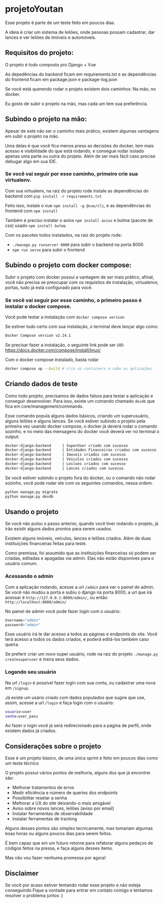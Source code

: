# projetoYoutan

Esse projeto é parte de um teste feito em poucos dias.

A ideia é criar um sistema de leilões, onde pessoas possam cadastrar, dar lances
e ver leilões de imóveis e automóveis.



## Requisitos do projeto:

O projeto é todo composto pro Django + Vue

As depedências do backend ficam em requirements.txt
e as dependências do frontend ficam em package.json e package-log.json

Se você está querendo rodar o projeto existem dois caminhos: Na mão, no docker.

Eu gosto de subir o projeto na mão, mas cada um tem sua preferência.



## Subindo o projeto na mão:

Apesar de este não ser o caminho mais prático, existem algumas vantagens em subir
o projeto na mão.

Uma delas é que você fica menos preso as decisões do docker, tem mais acesso e
visibilidade do que está rodando, e consegue rodar isolado apenas uma parte ou 
outra do projeto. Além de ser mais fácil caso precise debugar algo em sua IDE.

### Se você vai seguir por esse caminho, primeiro crie sua virtualenv.

Com sua virtualenv, na raíz do projeto rode instale as dependências do backend com
`pip install -r requirements.txt`

Feito isso, instale o vue `npm install -g @vue/cli`, e as dependências do frontend
com `npm install`

Também é preciso instalar o axios `npm install axios` e bulma (pacote de css) usado
`npm install bulma`

Com os pacotes todos instalados, na raiz do projeto rode:
- `./manage.py runserver 8000` para subir o backend na porta 8000
- `npm run serve` para subir o frontend



## Subindo o projeto com docker compose:

Subir o projeto com docker possui a vantagem de ser mais prático, afinal, você
não precisa se preocupar com os requisitos de instalação, virtualenvs, portas,
tudo já está configurado para você.

### Se você vai seguir por esse caminho, o primeiro passo é instalar o docker compose.
Você pode testar a instalação com `docker compose version`

Se estiver tudo certo com sua instalação, o terminal deve lançar algo como:
```sh
Docker Compose version v2.14.1
```


Se precisar fazer a instalação, o seguinte link pode ser útil:
https://docs.docker.com/compose/install/linux/


Com o docker compose instalado, basta rodar
```sh
docker compose up --build # cria os containers e sobe as aplicações 
```


## Criando dados de teste

Como todo projeto, precisamos de dados falsos para testar a aplicação e conseguir desenvolver.
Para isso, existe um comando chamado `devdb` que fica em core/management/commands.

Esse comando popula alguns dados básicos, criando um superusuário, alguns leilões e alguns lances.
Se você estiver subindo o projeto pela primeira vez usando docker compose, o docker já deverá rodar
o comando sozinho, e no meio das mensagens do docker você deverá ver no terminal o output:

```sh
docker-django-backend     | SuperUser criado com sucesso
docker-django-backend     | Entidades Financeiras criadas com sucesso
docker-django-backend     | Imoveis criados com sucesso
docker-django-backend     | Veiculos criados com sucesso
docker-django-backend     | Leiloes criados com sucesso
docker-django-backend     | Lances criados com sucesso
```

Se você estiver subindo o projeto fora do docker, ou o comando não rodar sozinho, você pode
rodar ele com os seguintes comandos, nessa ordem.

```sh
python manage.py migrate
python manage.py devdb
```

## Usando o projeto

Se você não pulou o passo anterior, quando você tiver rodando o projeto, já irão existir alguns
dados prontos para serem usados.

Existem alguns imóveis, veículos, lances e leilões criados. Além de duas instituições
financeiras feitas para teste.

Como premissa, foi assumido que as instituições financeiras só podem ser criadas,
editadas e apagadas via admin. Elas não estão disponíves para o usuário comum.


### Acessando o admin

Com a aplicação rodando, acesse a url `/admin` para ver o painel de admin. Se você não
mudou a porta e subiu o django na porta 8000, a url que irá acessar é `http://127.0.0.1:8000/admin/`,
ou então `http://localhost:8000/admin/`

No painel de admin você pode fazer login com o usuário:
```py
Username="admin"
password="admin"
```

Esse usuário irá te dar acesso a todos as páginas e endpoints do site.
Você terá acesso a todos os dados criados, e poderá editá-los também caso queira.

Se preferir criar um novo super usuário, rode na raiz do projeto
`./manage.py createsuperuser` e insira seus dados.



### Logando seu usuário

Na url `/login` é possível fazer login com sua conta, ou cadastrar uma nova em `/signup`.

Já existe um usário criado com dados populados que sugire que use, assim, acesse
a url `/login` e faça login com o usuário:

```sh
usuario=user
senha=user_pass
```

Ao fazer o login você já será redirecionado para a página de perfil, onde existem
dados já criados.


## Considerações sobre o projeto

Esse é um projeto básico, de uma única sprint e feito em poucos dias
como um teste técnico

O projeto possui vários pontos de melhoria, alguns dos que já encontrei são:
- Melhorar tratamentos de erros
- Medir eficiência e número de queries dos endpoints
- Possibilitar resetar a senha
- Melhorar a UX do site deixando-o mais amigável
- Aviso sobre novos lances, leilões (aviso por email)
- Instalar ferramentas de observabilidade
- Instalar ferramentas de tracking

Alguns desses pontos são simples tecnicamente, mas tomariam algumas boas horas
ou alguns poucos dias para serem feitos.

É bem capaz que em um futuro retorne para refatorar alguns pedaços de códigos
feitos na pressa, e faça alguns desses items.

Mas não vou fazer nenhuma promessa por agora!


## Disclaimer

Se você por acaso estiver tentando rodar esse projeto e não esteja conseguindo
Fique a vontade para entrar em contato comigo e tentamos resolver o problema juntos :)

